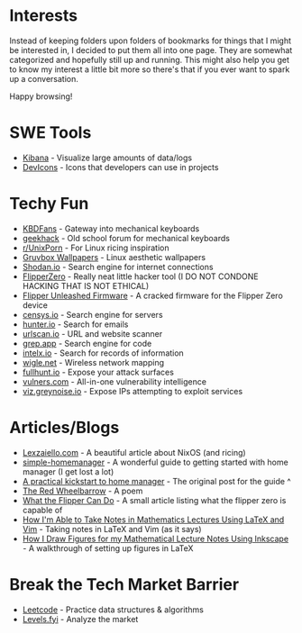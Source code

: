 # Interests
Instead of keeping folders upon folders of bookmarks for things that I might be interested in, I decided to put them all into one page. They are somewhat categorized and hopefully still up and running. This might also help you get to know my interest a little bit more so there's that if you ever want to spark up a conversation. 

Happy browsing!

# SWE Tools
- [Kibana](https://www.elastic.co/kibana) - Visualize large amounts of data/logs
- [DevIcons](https://devicon.dev/) - Icons that developers can use in projects

# Techy Fun
- [KBDFans](https://kbdfans.com/) - Gateway into mechanical keyboards
- [geekhack](https://geekhack.org/index.php) - Old school forum for mechanical keyboards
- [r/UnixPorn](https://www.reddit.com/r/unixporn/) - For Linux ricing inspiration
- [Gruvbox Wallpapers](https://gruvbox-wallpapers.pages.dev/) - Linux aesthetic wallpapers
- [Shodan.io](https://www.shodan.io/) - Search engine for internet connections
- [FlipperZero](https://flipperzero.one/) - Really neat little hacker tool (I DO NOT CONDONE HACKING THAT IS NOT ETHICAL)
- [Flipper Unleashed Firmware](https://github.com/DarkFlippers/unleashed-firmware) - A cracked firmware for the Flipper Zero device
- [censys.io](https://censys.com/) - Search engine for servers
- [hunter.io](https://hunter.io/) - Search for emails
- [urlscan.io](https://urlscan.io/) - URL and website scanner
- [grep.app](https://grep.app/) - Search engine for code
- [intelx.io](https://intelx.io/) - Search for records of information
- [wigle.net](https://wigle.net/) - Wireless network mapping
- [fullhunt.io](https://fullhunt.io/) - Expose your attack surfaces
- [vulners.com](https://vulners.com/) - All-in-one vulnerability intelligence
- [viz.greynoise.io](https://viz.greynoise.io/) - Expose IPs attempting to exploit services

# Articles/Blogs
- [Lexzaiello.com](https://lexzaiello.com/posts/nixos/) - A beautiful article about NixOS (and ricing)
- [simple-homemanager](https://github.com/Evertras/simple-homemanager/tree/main) - A wonderful guide to getting started with home manager (I get lost a lot)
- [A practical kickstart to home manager](https://discourse.nixos.org/t/a-practical-kickstart-to-home-manager/40180) - The original post for the guide ^
- [The Red Wheelbarrow](https://www.poetryfoundation.org/poems/45502/the-red-wheelbarrow) - A poem
- [What the Flipper Can Do](https://nexttechworld.com/hobby-radio/flipper-zero-real-capabilities-legal-use-guide/) - A small article listing what the flipper zero is capable of
- [How I'm Able to Take Notes in Mathematics Lectures Using LaTeX and Vim](https://castel.dev/post/lecture-notes-1/) - Taking notes in LaTeX and Vim (as it says)
- [How I Draw Figures for my Mathematical Lecture Notes Using Inkscape](https://castel.dev/post/lecture-notes-2/) - A walkthrough of setting up figures in LaTeX

# Break the Tech Market Barrier
- [Leetcode](https://leetcode.com/) - Practice data structures & algorithms
- [Levels.fyi](https://Levels.fyi) - Analyze the market